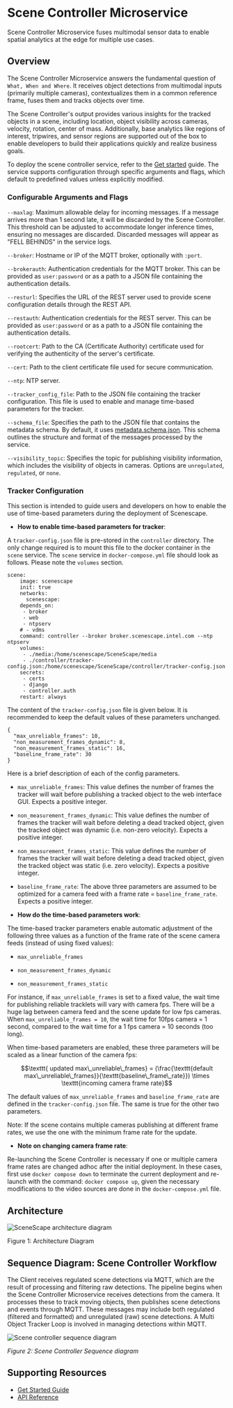 # Scene Controller Microservice
Scene Controller Microservice fuses multimodal sensor data to enable spatial analytics at the edge for multiple use cases.

## Overview

The Scene Controller Microservice answers the fundamental question of `What, When and Where`. It receives object detections from multimodal inputs (primarily multiple cameras), contextualizes them in a common reference frame, fuses them and tracks objects over time.

The Scene Controller's output provides various insights for the tracked objects in a scene, including location, object visibility across cameras, velocity, rotation, center of mass. Additionally, base analytics like regions of interest, tripwires, and sensor regions are supported out of the box to enable developers to build their applications quickly and realize business goals.

To deploy the scene controller service, refer to the [Get started](get-started.md) guide. The service supports configuration through specific arguments and flags, which default to predefined values unless explicitly modified.

### Configurable Arguments and Flags

`--maxlag`: Maximum allowable delay for incoming messages. If a message arrives more than 1 second late, it will be discarded by the Scene Controller. This threshold can be adjusted to accommodate longer inference times, ensuring no messages are discarded. Discarded messages will appear as "FELL BEHINDS" in the service logs.

`--broker`: Hostname or IP of the MQTT broker, optionally with `:port`.

`--brokerauth`: Authentication credentials for the MQTT broker. This can be provided as `user:password` or as a path to a JSON file containing the authentication details.

`--resturl`: Specifies the URL of the REST server used to provide scene configuration details through the REST API.

`--restauth`: Authentication credentials for the REST server. This can be provided as `user:password` or as a path to a JSON file containing the authentication details.

`--rootcert`: Path to the CA (Certificate Authority) certificate used for verifying the authenticity of the server's certificate.

`--cert`: Path to the client certificate file used for secure communication.

`--ntp`: NTP server.

`--tracker_config_file`: Path to the JSON file containing the tracker configuration. This file is used to enable and manage time-based parameters for the tracker.

`--schema_file`: Specifies the path to the JSON file that contains the metadata schema. By default, it uses [metadata.schema.json](https://github.com/open-edge-platform/scenescape/blob/main/controller/schema/metadata.schema.json). This schema outlines the structure and format of the messages processed by the service.

`--visibility_topic`: Specifies the topic for publishing visibility information, which includes the visibility of objects in cameras. Options are `unregulated`, `regulated`, or `none`.

### Tracker Configuration

This section is intended to guide users and developers on how to enable the use of time-based parameters during the deployment of Scenescape.

- **How to enable time-based parameters for tracker**:

A `tracker-config.json` file is pre-stored in the `controller` directory. The only change required is to mount this file to the docker container in the `scene` service. The `scene` service in `docker-compose.yml` file should look as follows. Please note the `volumes` section.

```
scene:
    image: scenescape
    init: true
    networks:
      scenescape:
    depends_on:
     - broker
     - web
     - ntpserv
    # - vdms
    command: controller --broker broker.scenescape.intel.com --ntp ntpserv
    volumes:
     - ./media:/home/scenescape/SceneScape/media
     - ./controller/tracker-config.json:/home/scenescape/SceneScape/controller/tracker-config.json
    secrets:
     - certs
     - django
     - controller.auth
    restart: always
```

The content of the `tracker-config.json` file is given below. It is recommended to keep the default values of these parameters unchanged.

```
{
  "max_unreliable_frames": 10,
  "non_measurement_frames_dynamic": 8,
  "non_measurement_frames_static": 16,
  "baseline_frame_rate": 30
}
```
Here is a brief description of each of the config parameters.

- `max_unreliable_frames`: This value defines the number of frames the tracker will wait before publishing a tracked object to the web interface GUI. Expects a positive integer.

- `non_measurement_frames_dynamic`: This value defines the number of frames the tracker will wait before deleting a dead tracked object, given the tracked object was dynamic (i.e. non-zero velocity). Expects a positive integer.

- `non_measurement_frames_static`: This value defines the number of frames the tracker will wait before deleting a dead tracked object, given the tracked object was static (i.e. zero velocity). Expects a positive integer.

- `baseline_frame_rate`: The above three parameters are assumed to be optimized for a camera feed with a frame rate = `baseline_frame_rate`. Expects a positive integer.


- **How do the time-based parameters work**:

The time-based tracker parameters enable automatic adjustment of the following three values as a function of the frame rate of the scene camera feeds (instead of using fixed values):

- `max_unreliable_frames`

- `non_measurement_frames_dynamic`

- `non_measurement_frames_static`

For instance, if `max_unreliable_frames` is set to a fixed value, the wait time for publishing reliable tracklets will vary with camera fps. There will be a huge lag between camera feed and the scene update for low fps cameras. When `max_unreliable_frames = 10`, the wait time for 10fps camera = 1 second, compared to the wait time for a 1 fps camera = 10 seconds (too long).

When time-based parameters are enabled, these three parameters will be scaled as a linear function of the camera fps:
```math
\texttt{ updated max\_unreliable\_frames} = (\frac{\texttt{default max\_unreliable\_frames}}{\texttt{baseline\_frame\_rate}}) \times \texttt{incoming camera frame rate}
```

The default values of `max_unreliable_frames` and `baseline_frame_rate` are defined in the `tracker-config.json` file. The same is true for the other two parameters.

Note: If the scene contains multiple cameras publishing at different frame rates, we use the one with the minimum frame rate for the update.

- **Note on changing camera frame rate**:

Re-launching the Scene Controller is necessary if one or multiple camera frame rates are changed adhoc after the initial deployment. In these cases, first use `docker compose down` to terminate the current deployment and re-launch with the command: `docker compose up`, given the necessary modifications to the video sources are done in the `docker-compose.yml` file.


## Architecture
![SceneScape architecture diagram](images/architecture.png)

Figure 1: Architecture Diagram

## Sequence Diagram: Scene Controller Workflow

The Client receives regulated scene detections via MQTT, which are the result of processing and filtering raw detections. The pipeline begins when the Scene Controller Microservice receives detections from the camera. It processes these to track moving objects, then publishes scene detections and events through MQTT. These messages may include both regulated (filtered and formatted) and unregulated (raw) scene detections. A Multi Object Tracker Loop is involved in managing detections within MQTT.

![Scene controller sequence diagram](images/scene-controller-sequence-diagram.png)

*Figure 2: Scene Controller Sequence diagram*

## Supporting Resources

- [Get Started Guide](get-started.md)
- [API Reference](api-reference.md)
